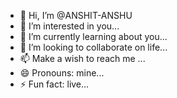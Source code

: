 - 👋 Hi, I’m @ANSHIT-ANSHU
- 👀 I’m interested in you...
- 🌱 I’m currently learning about you...
- 💞️ I’m looking to collaborate on life...
- 📫 Make a wish to reach me ...
- 😄 Pronouns: mine...
- ⚡ Fun fact: live...

<!---
ANSHIT-ANSHU/ANSHIT-ANSHU is a ✨ special ✨ repository because its `README.md` (this file) appears on your GitHub profile.
You can click the Preview link to take a look at your changes.
--->
